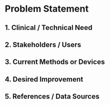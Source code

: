 # Problem Statement

## 1. Clinical / Technical Need

## 2. Stakeholders / Users

## 3. Current Methods or Devices

## 4. Desired Improvement

## 5. References / Data Sources

